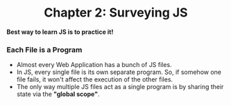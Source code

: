 <h1 align="center">Chapter 2: Surveying JS</h1>

**Best way to learn JS is to practice it!**

### Each File is a Program

- Almost every Web Application has a bunch of JS files.
- In JS, every single file is its own separate program. So, if somehow one file fails, it won't affect the execution of the other files.
- The only way multiple JS files act as a single program is by sharing their state via the **"global scope"**.
